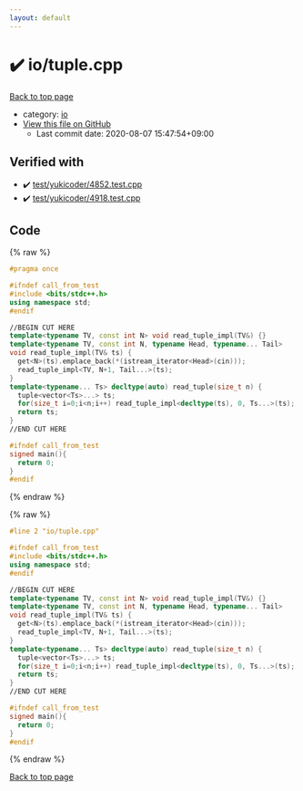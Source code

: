 ```yaml
---
layout: default
---
```


<!-- mathjax config similar to math.stackexchange -->
<script type="text/javascript" async
  src="https://cdnjs.cloudflare.com/ajax/libs/mathjax/2.7.5/MathJax.js?config=TeX-MML-AM_CHTML">
</script>
<script type="text/x-mathjax-config">
  MathJax.Hub.Config({
    TeX: { equationNumbers: { autoNumber: "AMS" }},
    tex2jax: {
      inlineMath: [ ['$','$'] ],
      processEscapes: true
    },
    "HTML-CSS": { matchFontHeight: false },
    displayAlign: "left",
    displayIndent: "2em"
  });
</script>

<script type="text/javascript" src="https://cdnjs.cloudflare.com/ajax/libs/jquery/3.4.1/jquery.min.js"></script>
<script src="https://cdn.jsdelivr.net/npm/jquery-balloon-js@1.1.2/jquery.balloon.min.js" integrity="sha256-ZEYs9VrgAeNuPvs15E39OsyOJaIkXEEt10fzxJ20+2I=" crossorigin="anonymous"></script>
<script type="text/javascript" src="../../assets/js/copy-button.js"></script>
<link rel="stylesheet" href="../../assets/css/copy-button.css" />


# :heavy_check_mark: io/tuple.cpp

<a href="../../index.html">Back to top page</a>

* category: <a href="../../index.html#f98ed07a4d5f50f7de1410d905f1477f">io</a>
* <a href="{{ site.github.repository_url }}/blob/master/io/tuple.cpp">View this file on GitHub</a>
    - Last commit date: 2020-08-07 15:47:54+09:00




## Verified with

* :heavy_check_mark: <a href="../../verify/test/yukicoder/4852.test.cpp.html">test/yukicoder/4852.test.cpp</a>
* :heavy_check_mark: <a href="../../verify/test/yukicoder/4918.test.cpp.html">test/yukicoder/4918.test.cpp</a>


## Code

<a id="unbundled"></a>
{% raw %}
```cpp
#pragma once

#ifndef call_from_test
#include <bits/stdc++.h>
using namespace std;
#endif

//BEGIN CUT HERE
template<typename TV, const int N> void read_tuple_impl(TV&) {}
template<typename TV, const int N, typename Head, typename... Tail>
void read_tuple_impl(TV& ts) {
  get<N>(ts).emplace_back(*(istream_iterator<Head>(cin)));
  read_tuple_impl<TV, N+1, Tail...>(ts);
}
template<typename... Ts> decltype(auto) read_tuple(size_t n) {
  tuple<vector<Ts>...> ts;
  for(size_t i=0;i<n;i++) read_tuple_impl<decltype(ts), 0, Ts...>(ts);
  return ts;
}
//END CUT HERE

#ifndef call_from_test
signed main(){
  return 0;
}
#endif

```
{% endraw %}

<a id="bundled"></a>
{% raw %}
```cpp
#line 2 "io/tuple.cpp"

#ifndef call_from_test
#include <bits/stdc++.h>
using namespace std;
#endif

//BEGIN CUT HERE
template<typename TV, const int N> void read_tuple_impl(TV&) {}
template<typename TV, const int N, typename Head, typename... Tail>
void read_tuple_impl(TV& ts) {
  get<N>(ts).emplace_back(*(istream_iterator<Head>(cin)));
  read_tuple_impl<TV, N+1, Tail...>(ts);
}
template<typename... Ts> decltype(auto) read_tuple(size_t n) {
  tuple<vector<Ts>...> ts;
  for(size_t i=0;i<n;i++) read_tuple_impl<decltype(ts), 0, Ts...>(ts);
  return ts;
}
//END CUT HERE

#ifndef call_from_test
signed main(){
  return 0;
}
#endif

```
{% endraw %}

<a href="../../index.html">Back to top page</a>

